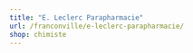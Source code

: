 ```yaml
---
title: "E. Leclerc Parapharmacie"
url: /franconville/e-leclerc-parapharmacie/
shop: chimiste
---
```

